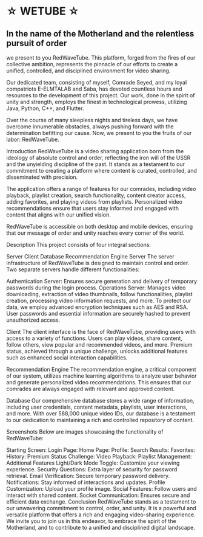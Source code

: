 # ☆ WETUBE ☆
## In the name of the Motherland and the relentless pursuit of order
 we present to you RedWaveTube. This platform, forged from the fires of our collective ambition, represents the pinnacle of our efforts to create a unified, controlled, and disciplined environment for video sharing.

Our dedicated team, consisting of myself, Comrade Seyed, and my loyal compatriots E-ELMTALAB and Saba, has devoted countless hours and resources to the development of this project. Our work, done in the spirit of unity and strength, employs the finest in technological prowess, utilizing Java, Python, C++, and Flutter.

Over the course of many sleepless nights and tireless days, we have overcome innumerable obstacles, always pushing forward with the determination befitting our cause. Now, we present to you the fruits of our labor: RedWaveTube.

Introduction
RedWaveTube is a video sharing application born from the ideology of absolute control and order, reflecting the iron will of the USSR and the unyielding discipline of the past. It stands as a testament to our commitment to creating a platform where content is curated, controlled, and disseminated with precision.

The application offers a range of features for our comrades, including video playback, playlist creation, search functionality, content creator access, adding favorites, and playing videos from playlists. Personalized video recommendations ensure that users stay informed and engaged with content that aligns with our unified vision.

RedWaveTube is accessible on both desktop and mobile devices, ensuring that our message of order and unity reaches every corner of the world.

Description
This project consists of four integral sections:

Server
Client
Database
Recommendation Engine
Server
The server infrastructure of RedWaveTube is designed to maintain control and order. Two separate servers handle different functionalities:

Authentication Server: Ensures secure generation and delivery of temporary passwords during the login process.
Operations Server: Manages video downloading, extraction of video thumbnails, follow functionalities, playlist creation, processing video information requests, and more.
To protect our data, we employ advanced encryption techniques such as AES and RSA. User passwords and essential information are securely hashed to prevent unauthorized access.

Client
The client interface is the face of RedWaveTube, providing users with access to a variety of functions. Users can play videos, share content, follow others, view popular and recommended videos, and more. Premium status, achieved through a unique challenge, unlocks additional features such as enhanced social interaction capabilities.

Recommendation Engine
The recommendation engine, a critical component of our system, utilizes machine learning algorithms to analyze user behavior and generate personalized video recommendations. This ensures that our comrades are always engaged with relevant and approved content.

Database
Our comprehensive database stores a wide range of information, including user credentials, content metadata, playlists, user interactions, and more. With over 588,000 unique video IDs, our database is a testament to our dedication to maintaining a rich and controlled repository of content.

Screenshots
Below are images showcasing the functionality of RedWaveTube:

Starting Screen:
Login Page:
Home Page:
Profile:
Search Results:
Favorites:
History:
Premium Status Challenge:
Video Playback:
Playlist Management:
Additional Features
Light/Dark Mode Toggle: Customize your viewing experience.
Security Questions: Extra layer of security for password retrieval.
Email Verification: Secure temporary password delivery.
Notifications: Stay informed of interactions and updates.
Profile Customization: Upload your profile image.
Social Features: Follow users and interact with shared content.
Socket Communication: Ensures secure and efficient data exchange.
Conclusion
RedWaveTube stands as a testament to our unwavering commitment to control, order, and unity. It is a powerful and versatile platform that offers a rich and engaging video-sharing experience. We invite you to join us in this endeavor, to embrace the spirit of the Motherland, and to contribute to a unified and disciplined digital landscape.


